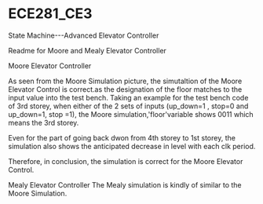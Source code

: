 ECE281_CE3
==========

State Machine---Advanced Elevator Controller

Readme for Moore and Mealy Elevator Controller


Moore Elevator Controller

As seen from the Moore Simulation picture, the simutaltion of the Moore Elevator Control is correct.as the designation of the floor matches to the input value into the test bench. Taking an example for the test bench code of 3rd storey, when either of the 2 sets of inputs (up_down=1 , stop=0 and up_down=1, stop =1), the Moore simulation,'floor'variable shows 0011 which means the 3rd storey. 

Even for the part of going back dwon from 4th storey to 1st storey, the simulation also shows the anticipated decrease in level with each clk period.

Therefore, in conclusion, the simulation is correct for the Moore Elevator Control.


Mealy Elevator Controller
The Mealy simulation is kindly of similar to the Moore Simulation. 

